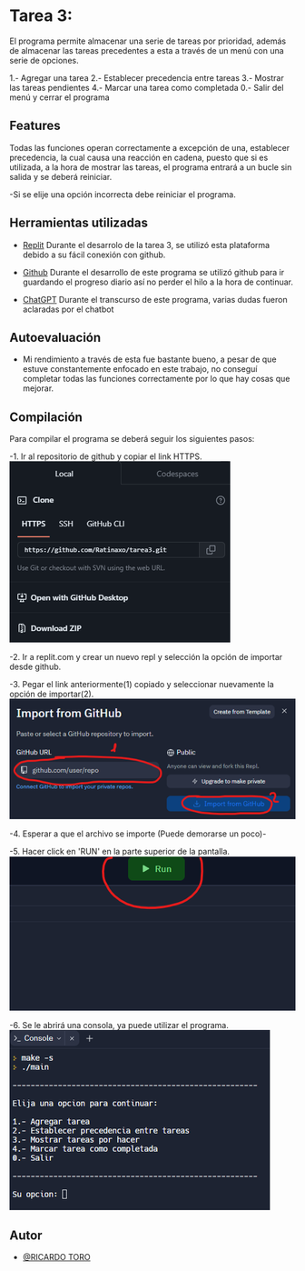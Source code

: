 # Tarea 3:

El programa permite almacenar una serie de tareas por prioridad, además de almacenar las tareas precedentes a esta a través de un menú con una serie de opciones.

1.- Agregar una tarea
2.- Establecer precedencia entre tareas
3.- Mostrar las tareas pendientes
4.- Marcar una tarea como completada
0.- Salir del menú y cerrar el programa



## Features

Todas las funciones operan correctamente a excepción de una, establecer precedencia, la cual causa una reacción en cadena, puesto que si es utilizada, a la hora de mostrar las tareas, el programa entrará a un bucle sin salida y se deberá reiniciar.

-Si se elije una opción incorrecta debe reiniciar el programa.



## Herramientas utilizadas

- [Replit](replit.com)
  Durante el desarrolo de la tarea 3, se utilizó esta plataforma debido a su fácil conexión con github.

- [Github](github.com)
  Durante el desarrollo de este programa se utilizó github para ir guardando el progreso diario así no perder el hilo a la hora de continuar.

- [ChatGPT](chat.openai.com)
  Durante el transcurso de este programa, varias dudas fueron aclaradas por el chatbot



## Autoevaluación
- Mi rendimiento a través de esta fue bastante bueno, a pesar de que estuve constantemente enfocado en este trabajo, no conseguí completar todas las funciones correctamente por lo que hay cosas que mejorar.



## Compilación
Para compilar el programa se deberá seguir los siguientes pasos:

-1. Ir al repositorio de github y copiar el link HTTPS.
![image](image.png)

-2. Ir a replit.com y crear un nuevo repl y selección la opción de importar desde github.

-3. Pegar el link anteriormente(1) copiado y seleccionar nuevamente la opción de importar(2).
![image](image_2.png)

-4. Esperar a que el archivo se importe (Puede demorarse un poco)-

-5. Hacer click en 'RUN' en la parte superior de la pantalla.
![image](image_3.png)

-6. Se le abrirá una consola, ya puede utilizar el programa.
![image](image_4.png)

## Autor
- [@RICARDO TORO](https://github.com/Ratinaxo)